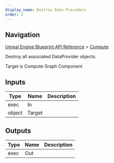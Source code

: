 ```yaml
---
display_name: Destroy Data Providers
order: 2
---
```

## Navigation

[Unreal Engine Blueprint API Reference](https://dev.epicgames.com/documentation/en-us/unreal-engine/BlueprintAPI) > [Compute](https://dev.epicgames.com/documentation/en-us/unreal-engine/BlueprintAPI/Compute)

Destroy all associated DataProvider objects.

Target is Compute Graph Component

## Inputs

| Type | Name | Description |
| --- | --- | --- |
| exec | In |  |
| object | Target |  |

## Outputs

| Type | Name | Description |
| --- | --- | --- |
| exec | Out |  |

